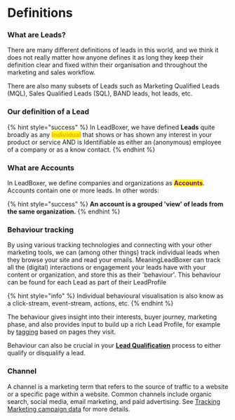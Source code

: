 # Definitions

### What are Leads?

There are many different definitions of leads in this world, and we think it does not really matter how anyone defines it as long they keep their definition clear and fixed within their organisation and throughout the marketing and sales workflow.

There are also many subsets of Leads such as Marketing Qualified Leads (MQL), Sales Qualified Leads (SQL), BAND leads, hot leads, etc.

### Our definition of a Lead

{% hint style="success" %}
In LeadBoxer, we have defined **Leads** quite broadly as any <mark style="color:orange;">**Individual**</mark> that shows or has shown any interest in your product or service AND is Identifiable as either an (anonymous) employee of a company or as a know contact.
{% endhint %}

### What are Accounts

In LeadBoxer, we define companies and organizations as <mark style="color:purple;">**Accounts**</mark>. Accounts contain one or more leads. In other words:

{% hint style="success" %}
**An account is a grouped 'view' of leads from the same organization.**
{% endhint %}

### Behaviour tracking

By using various tracking technologies and connecting with your other marketing tools, we can (among other things) track individual leads when they browse your site and read your emails. MeaningLeadBoxer can track all the (digital) interactions or engagement your leads have with your content or organization, and store this as their 'behaviour'. This behaviour can be found for each Lead as part of their LeadProfile&#x20;

{% hint style="info" %}
Individual behavioural visualisation is also know as a click-stream, event-stream, actions, etc.
{% endhint %}

The behaviour gives insight into their interests, buyer journey, marketing phase, and also provides input to build up a rich Lead Profile, for example by [tagging](elements/lead-tags.md) based on pages they visit.

Behaviour can also be crucial in your [**Lead Qualification**](../solutions/lead-qualification.md) process to either qualify or disqualify a lead.

### Channel

A channel is a marketing term that refers to the source of traffic to a website or a specific page within a website. Common channels include organic search, social media, email marketing, and paid advertising. See [Tracking Marketing campaign data](../integrations/website/tracking-marketing-campaign-data-utm-tags.md#channels) for more details.
